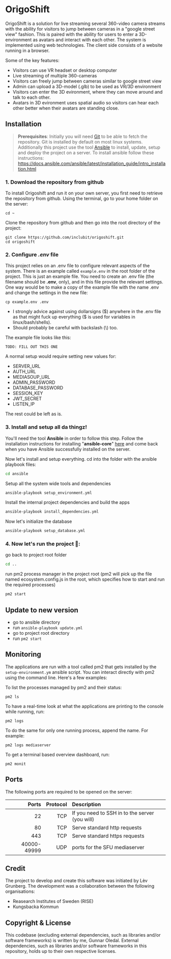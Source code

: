# OrigoShift
OrigoShift is a solution for live streaming several 360-video camera streams with the ability for visitors to jump between cameras in a "google street view" fashion. This is paired with the ability for users to enter a 3D-environment as avatars and interact with each other.
The system is implemented using web technologies. The client side consists of a website running in a browser.

Some of the key features:
- Visitors can use VR headset or desktop computer
- Live streaming of multiple 360-cameras
- Visitors can freely jump between cameras similar to google street view
- Admin can upload a 3D-model (.glb) to be used as VR/3D environment
- Visitors can enter the 3D evironment, where they can move around and talk to each other.
- Avatars in 3D evironment uses spatial audio so visitors can hear each other better when their avatars are standing close.

## Installation
> **Prerequisites**: Initially you will need [Git](https://git-scm.com/) to be able to fetch the repository. Git is installed by default on most linux systems.
Additionally this project use the tool [Ansible](https://www.ansible.com/) to install, update, setup and deploy the project on a server.
To install ansible follow these instructions:
https://docs.ansible.com/ansible/latest/installation_guide/intro_installation.html

### 1. Download the repository from github
To install Origoshift and run it on your own server, you first need to retrieve the repository from github.
Using the terminal, go to your home folder on the server:
```
cd ~
```
Clone the repository from github and then go into the root directory of the project:
```
git clone https://github.com/inclubit/origoshift.git
cd origoshift
```

### 2. Configure _.env_ file
This project relies on an .env file to configure relevant aspects of the system.
There is an example called `example.env` in the root folder of the project. This is just an example file. You need to create an .env file (the filename should be **.env**, only), and in this file provide the relevant settings. One way would be to make a copy of the example file with the name .env and change the settings in the new file:
```
cp example.env .env
```
- I strongly advice against using dollarsigns (\$) anywhere in the .env file as that might fuck up everything (\$ is used for variables in linux/bash/shells).
- Should probably be careful with backslash (\\) too.

The example file looks like this:
```
TODO: FILL OUT THIS ONE
```
A normal setup would require setting new values for:
- SERVER_URL
- AUTH_URL
- MEDIASOUP_URL
- ADMIN_PASSWORD
- DATABASE_PASSWORD
- SESSION_KEY
- JWT_SECRET
- LISTEN_IP


The rest could be left as is.

### 3. Install and setup all da thingz!
You'll need the tool __Ansible__ in order to follow this step. Follow the installation instructions for installing "__ansible-core__" [here](https://docs.ansible.com/ansible/latest/installation_guide/intro_installation.html) and come back when you have Ansible successfully installed on the server.

Now let's install and setup everything.
cd into the folder with the ansible playbook files:
```bash
cd ansible
```
Setup all the system wide tools and dependencies
```bash
ansible-playbook setup_environment.yml
```

Install the internal project dependencies and build the apps
```bash
ansible-playbook install_dependencies.yml
```

Now let's initialize the database
```bash
ansible-playbook setup_database.yml
```
### 4. Now let's run the project 🚀:
go back to project root folder
```bash
cd ..
```
run pm2 process manager in the project root (pm2 will pick up the file named ecosystem.config.js in the root, which specifies how to start and run the required processes)
```bash
pm2 start
```

## Update to new version
- go to ansible directory
- run `ansible-playbook update.yml`
- go to project root directory
- run `pm2 start`


## Monitoring
The applications are run with a tool called pm2 that gets installed by the `setup-environment.ym` ansible script. You can interact directly with pm2 using the command line. Here's a few examples:

To list the processes managed by pm2 and their status:
```
pm2 ls
```

To have a real-time look at what the applications are printing to the console while running, run:
```
pm2 logs
```

To do the same for only one running process, append the name. For example:
```
pm2 logs mediaserver
```

To get a terminal based overview dashboard, run:
```
pm2 monit
```

## Ports
The following ports are required to be opened on the server:

| Ports | Protocol  | Description |
| -------: | -------: | :----- |
| 22    | TCP       | If you need to SSH in to the server (you will) |
| 80    | TCP       | Serve standard http requests |
| 443   | TCP       | Serve standard https requests |
| 40000-49999 | UDP | ports for the SFU mediaserver |

## Credit
The project to develop and create this software was initiated by Lèv Grunberg.
The development was a collaboration between the following organisations:
- Reasearch Institutes of Sweden (RISE)
- Kungsbacka Kommun

## Copyright & License
This codebase (excluding external dependencies, such as libraries and/or software frameworks) is written by me, Gunnar Oledal.
External dependencies, such as libraries and/or software frameworks in this repository, holds up to their own respective licenses.

```
```
